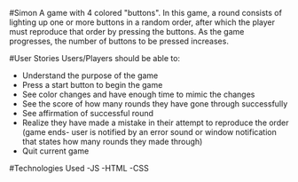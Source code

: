 #Simon
A game with 4 colored "buttons". In this game, a round consists of lighting up one or more buttons in a random order, after which the player must reproduce that order by pressing the buttons. As the game progresses, the number of buttons to be pressed increases.

#User Stories
Users/Players should be able to: 
  - Understand the purpose of the game
  - Press a start button to begin the game
  - See color changes and have enough time to mimic the changes
  - See the score of how many rounds they have gone through successfully
  - See affirmation of successful round 
  - Realize they have made a mistake in their attempt to reproduce the order (game ends- user is notified by an error sound or window notification that states how many rounds they made through)
  - Quit current game 

#Technologies Used
-JS
-HTML
-CSS




